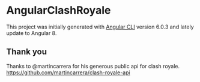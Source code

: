 # AngularClashRoyale

This project was initially generated with [Angular CLI](https://github.com/angular/angular-cli) version 6.0.3 and lately update to Angular 8.

## Thank you

Thanks to @martincarrera for his generous public api for clash royale.
https://github.com/martincarrera/clash-royale-api
